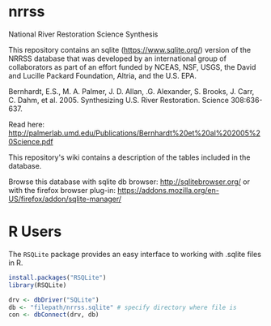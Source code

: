 # nrrss
National River Restoration Science Synthesis

This repository contains an sqlite (https://www.sqlite.org/) version of the NRRSS database that was developed by an international group of collaborators as part of an effort funded by NCEAS, NSF, USGS, the David and Lucille Packard Foundation, Altria, and the U.S. EPA.

Bernhardt, E.S., M. A. Palmer, J. D. Allan, .G. Alexander, S. Brooks, J. Carr, C. Dahm, et al. 2005. Synthesizing U.S. River Restoration. Science 308:636-637. 

Read here: http://palmerlab.umd.edu/Publications/Bernhardt%20et%20al%202005%20Science.pdf

This repository's wiki contains a description of the tables included in the database.

Browse this database with sqlite db browser: http://sqlitebrowser.org/ or with the firefox browser plug-in: https://addons.mozilla.org/en-US/firefox/addon/sqlite-manager/

# R Users

The `RSQLite` package provides an easy interface to working with .sqlite files in R. 

```r
install.packages("RSQLite")
library(RSQLite)

drv <- dbDriver("SQLite")
db <- "filepath/nrrss.sqlite" # specify directory where file is
con <- dbConnect(drv, db)
```